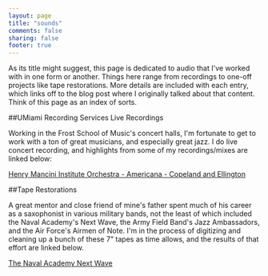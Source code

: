 ```yaml
---
layout: page
title: "sounds"
comments: false
sharing: false
footer: true
---
```


As its title might suggest, this page is dedicated to audio that I've worked with in one form or another. Things here range from recordings to one-off projects like tape restorations. More details are included with each entry, which links off to the blog post where I originally talked about that content. Think of this page as an index of sorts.

##UMiami Recording Services Live Recordings

Working in the Frost School of Music's concert halls, I'm fortunate to get to work with a ton of great musicians, and especially great jazz. I do live concert recording, and highlights from some of my recordings/mixes are linked below: 

[Henry Mancini Institute Orchestra - Americana - Copeland and Ellington](/blog/2012/12/02/henry-mancini-institude-orchestra-americana-november-30th-2012/)


##Tape Restorations

A great mentor and close friend of mine's father spent much of his career as a saxophonist in various military bands, not the least of which included the Naval Academy's Next Wave, the Army Field Band's Jazz Ambassadors, and the Air Force's Airmen of Note. I'm in the process of digitizing and cleaning up a bunch of these 7" tapes as time allows, and the results of that effort are linked below.  

[The Naval Academy Next Wave](/blog/)
